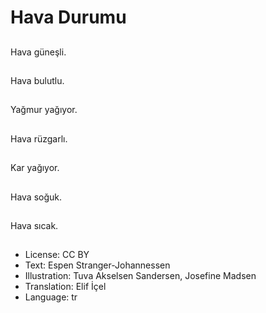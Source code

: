 # Hava Durumu

##
Hava güneşli.

##
Hava bulutlu.

##
Yağmur yağıyor.

##
Hava rüzgarlı.

##
Kar yağıyor.

##
Hava soğuk.

##
Hava sıcak.

##
* License: CC BY
* Text: Espen Stranger-Johannessen
* Illustration: Tuva Akselsen Sandersen, Josefine Madsen
* Translation: Elif İçel
* Language: tr
